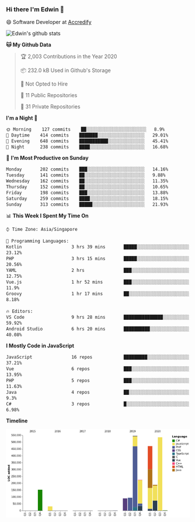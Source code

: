 ### Hi there I'm Edwin 👋


😄 Software Developer at [Accredify](https://accredify.io/)


![Edwin's github stats](https://github-readme-stats.vercel.app/api?username=edwinkkh&show_icons=true&count_private=true) 


<!--START_SECTION:waka-->
**🐱 My Github Data** 

> 🏆 2,003 Contributions in the Year 2020
 > 
> 📦 232.0 kB Used in Github's Storage 
 > 
> 🚫 Not Opted to Hire
 > 
> 📜 11 Public Repositories
 > 
> 🔑 31 Private Repositories 

**I'm a Night 🦉** 

```text
🌞 Morning    127 commits    ██░░░░░░░░░░░░░░░░░░░░░░░   8.9% 
🌆 Daytime    414 commits    ███████░░░░░░░░░░░░░░░░░░   29.01% 
🌃 Evening    648 commits    ███████████░░░░░░░░░░░░░░   45.41% 
🌙 Night      238 commits    ████░░░░░░░░░░░░░░░░░░░░░   16.68%

```
📅 **I'm Most Productive on Sunday** 

```text
Monday       202 commits    ███░░░░░░░░░░░░░░░░░░░░░░   14.16% 
Tuesday      141 commits    ██░░░░░░░░░░░░░░░░░░░░░░░   9.88% 
Wednesday    162 commits    ██░░░░░░░░░░░░░░░░░░░░░░░   11.35% 
Thursday     152 commits    ██░░░░░░░░░░░░░░░░░░░░░░░   10.65% 
Friday       198 commits    ███░░░░░░░░░░░░░░░░░░░░░░   13.88% 
Saturday     259 commits    ████░░░░░░░░░░░░░░░░░░░░░   18.15% 
Sunday       313 commits    █████░░░░░░░░░░░░░░░░░░░░   21.93%

```


📊 **This Week I Spent My Time On** 

```text
⌚︎ Time Zone: Asia/Singapore

💬 Programming Languages: 
Kotlin                   3 hrs 39 mins       █████░░░░░░░░░░░░░░░░░░░░   23.12% 
PHP                      3 hrs 15 mins       █████░░░░░░░░░░░░░░░░░░░░   20.56% 
YAML                     2 hrs               ███░░░░░░░░░░░░░░░░░░░░░░   12.75% 
Vue.js                   1 hr 52 mins        ███░░░░░░░░░░░░░░░░░░░░░░   11.9% 
Groovy                   1 hr 17 mins        ██░░░░░░░░░░░░░░░░░░░░░░░   8.18%

🔥 Editors: 
VS Code                  9 hrs 28 mins       ███████████████░░░░░░░░░░   59.92% 
Android Studio           6 hrs 20 mins       ██████████░░░░░░░░░░░░░░░   40.08%

```

**I Mostly Code in JavaScript** 

```text
JavaScript               16 repos            █████████░░░░░░░░░░░░░░░░   37.21% 
Vue                      6 repos             ███░░░░░░░░░░░░░░░░░░░░░░   13.95% 
PHP                      5 repos             ███░░░░░░░░░░░░░░░░░░░░░░   11.63% 
Java                     4 repos             ██░░░░░░░░░░░░░░░░░░░░░░░   9.3% 
C#                       3 repos             █░░░░░░░░░░░░░░░░░░░░░░░░   6.98%

```


**Timeline**

![Chart not found](https://github.com/edwinkkh/edwinkkh/blob/master/charts/bar_graph.png) 


<!--END_SECTION:waka-->


<!--
**edwinkkh/edwinkkh** is a ✨ _special_ ✨ repository because its `README.md` (this file) appears on your GitHub profile.

Here are some ideas to get you started:
- 🔭 I’m currently working on projects related to
- 🌱 I’m currently learning ...
- 👯 I’m looking to collaborate on ...
📫 How to reach me: 
- 🤔 I’m looking for help with ...
- 💬 Ask me about ...
- ⚡ Fun fact: ...
-->
